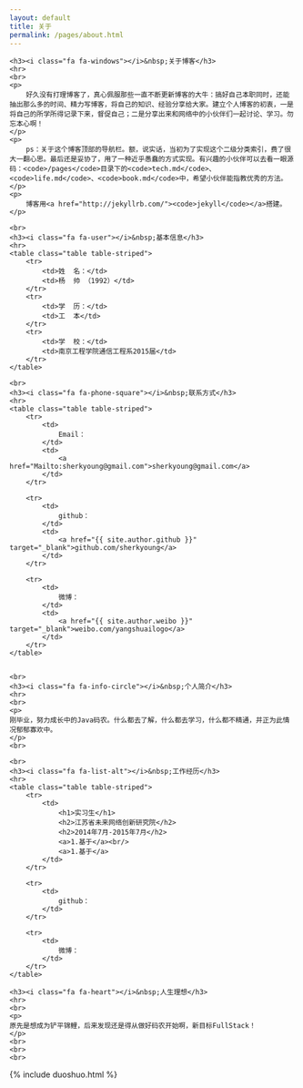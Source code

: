 ```yaml
---
layout: default
title: 关于
permalink: /pages/about.html
---
```


<div class="home">

	<h3><i class="fa fa-windows"></i>&nbsp;关于博客</h3>
	<hr>
	<br>
	<p>
		好久没有打理博客了，真心佩服那些一直不断更新博客的大牛：搞好自己本职同时，还能抽出那么多的时间、精力写博客，将自己的知识、经验分享给大家。建立个人博客的初衷，一是将自己的所学所得记录下来，督促自己；二是分享出来和网络中的小伙伴们一起讨论、学习。勿忘本心啊！
	</p>
	<p>
		ps：关于这个博客顶部的导航栏。额，说实话，当初为了实现这个二级分类索引，费了很大一翻心思。最后还是妥协了，用了一种近乎愚蠢的方式实现。有兴趣的小伙伴可以去看一眼源码：<code>/pages</code>目录下的<code>tech.md</code>、<code>life.md</code>、<code>book.md</code>中，希望小伙伴能指教优秀的方法。
	</p>
	<p>
		博客用<a href="http://jekyllrb.com/"><code>jekyll</code></a>搭建。
	</p>

	<br>
	<h3><i class="fa fa-user"></i>&nbsp;基本信息</h3>
	<hr>
	<table class="table table-striped">
		<tr>
			<td>姓  名：</td>    
			<td>杨  帅 （1992）</td>
		</tr>
		<tr>
			<td>学  历：</td>    
			<td>工  本</td>
		</tr>
		<tr>
			<td>学  校：</td>    
			<td>南京工程学院通信工程系2015届</td>
		</tr>
	</table>

	<br>
	<h3><i class="fa fa-phone-square"></i>&nbsp;联系方式</h3>
	<hr>
	<table class="table table-striped">
		<tr>
			<td>
				Email：
			</td>  
			<td>
				<a href="Mailto:sherkyoung@gmail.com">sherkyoung@gmail.com</a>
			</td>
		</tr>

		<tr>
			<td>
				github：
			</td>  
			<td>
				<a href="{{ site.author.github }}" target="_blank">github.com/sherkyoung</a>
			</td>  
		</tr>

		<tr>
			<td>
				微博：
			</td> 
			<td>
				<a href="{{ site.author.weibo }}" target="_blank">weibo.com/yangshuailogo</a>
			</td> 
		</tr>
	</table>


	<br>
	<h3><i class="fa fa-info-circle"></i>&nbsp;个人简介</h3>
	<hr>
	<br>
	<p>
	刚毕业，努力成长中的Java码农。什么都去了解，什么都去学习，什么都不精通，并正为此情况郁郁寡欢中。
	</p>
	<br>
	
	<br>
	<h3><i class="fa fa-list-alt"></i>&nbsp;工作经历</h3>
	<hr>
	<table class="table table-striped">
		<tr>
			<td>
				<h1>实习生</h1>
				<h2>江苏省未来网络创新研究院</h2>
				<h2>2014年7月-2015年7月</h2>
				<a>1.基于</a><br/>
				<a>1.基于</a>
			</td>  
		</tr>

		<tr>
			<td>
				github：
			</td>    
		</tr>

		<tr>
			<td>
				微博：
			</td> 
		</tr>
	</table>

	<h3><i class="fa fa-heart"></i>&nbsp;人生理想</h3>
	<hr>
	<br>
	<p>
	原先是想成为铲平锦鲤，后来发现还是得从做好码农开始啊，新目标FullStack！
	</p>
	<br>
	<br> 
	<br>

</div>


<div>
{% include duoshuo.html %}
</div>

